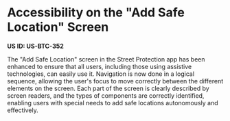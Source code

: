 # Accessibility on the "Add Safe Location" Screen

**US ID: US-BTC-352**

The "Add Safe Location" screen in the Street Protection app has been enhanced to ensure that all users, including those using assistive technologies, can easily use it. Navigation is now done in a logical sequence, allowing the user's focus to move correctly between the different elements on the screen. Each part of the screen is clearly described by screen readers, and the types of components are correctly identified, enabling users with special needs to add safe locations autonomously and effectively.